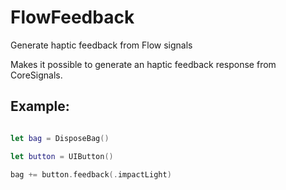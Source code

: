 # FlowFeedback
Generate haptic feedback from Flow signals

Makes it possible to generate an haptic feedback response from CoreSignals.

## Example:

```swift

let bag = DisposeBag()

let button = UIButton()

bag += button.feedback(.impactLight)

```
